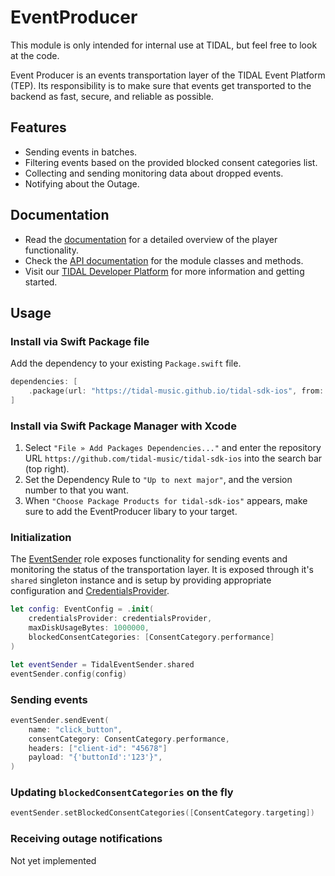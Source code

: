 # EventProducer

This module is only intended for internal use at TIDAL, but feel free to look at the code.

Event Producer is an events transportation layer of the TIDAL Event Platform (TEP). Its responsibility is to make sure that events get transported to the backend as fast, secure, and reliable as possible.

## Features
* Sending events in batches.
* Filtering events based on the provided blocked consent categories list.
* Collecting and sending monitoring data about dropped events.
* Notifying about the Outage.
 
## Documentation

* Read the [documentation](https://github.com/tidal-music/tidal-sdk/blob/main/EventProducer.md) for a detailed overview of the player functionality.
* Check the [API documentation](https://tidal-music.github.io/tidal-sdk-ios/documentation/eventproducer/) for the module classes and methods.
* Visit our [TIDAL Developer Platform](https://developer.tidal.com/) for more information and getting started. 

## Usage

### Install via Swift Package file

Add the dependency to your existing `Package.swift` file.
```swift
dependencies: [
    .package(url: "https://tidal-music.github.io/tidal-sdk-ios", from: "<VERSION>"))
]
```

### Install via Swift Package Manager with Xcode

1. Select `"File » Add Packages Dependencies..."` and enter the repository URL `https://github.com/tidal-music/tidal-sdk-ios` into the search bar (top right).
2. Set the Dependency Rule to `"Up to next major"`, and the version number to that you want. 
3. When `"Choose Package Products for tidal-sdk-ios"` appears, make sure to add the EventProducer libary to your target.

### Initialization

The [EventSender](https://github.com/tidal-music/tidal-sdk-ios/blob/main/Sources/EventProducer/Events/Logic/EventSender.swift) role exposes functionality for sending events and monitoring the status of the transportation layer. It is exposed through it's `shared` singleton instance and is setup by providing appropriate configuration and [CredentialsProvider](https://github.com/tidal-music/tidal-sdk-ios/blob/main/Sources/Auth/CredentialsProvider.swift).

```swift
let config: EventConfig = .init(
    credentialsProvider: credentialsProvider,
    maxDiskUsageBytes: 1000000,
    blockedConsentCategories: [ConsentCategory.performance]
)

let eventSender = TidalEventSender.shared
eventSender.config(config)
``` 

### Sending events

```swift
eventSender.sendEvent(
    name: "click_button",
    consentCategory: ConsentCategory.performance,
    headers: ["client-id": "45678"]
    payload: "{'buttonId':'123'}",
)
```  

### Updating `blockedConsentCategories` on the fly

```swift
eventSender.setBlockedConsentCategories([ConsentCategory.targeting])
```  

### Receiving outage notifications

Not yet implemented

